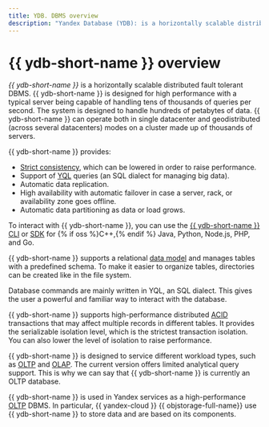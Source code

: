 ```yaml
---
title: YDB. DBMS overview
description: "Yandex Database (YDB): is a horizontally scalable distributed fault-tolerant DBMS. YDB is designed to meet high performance requirements. For example, a typical server can handle dozens of thousands of queries per second. The system is designed to handle hundreds of petabytes of data."
---
```

# {{ ydb-short-name }} overview

*{{ ydb-short-name }}* is a horizontally scalable distributed fault tolerant DBMS. {{ ydb-short-name }} is designed for high performance with a typical server being capable of handling tens of thousands of queries per second. The system is designed to handle hundreds of petabytes of data. {{ ydb-short-name }} can operate both in single datacenter and geodistributed (across several datacenters) modes on a cluster made up of thousands of servers.

{{ ydb-short-name }} provides:

* [Strict consistency](https://en.wikipedia.org/wiki/Consistency_model#Strict_Consistency), which can be lowered in order to raise performance.
* Support of [YQL](../../../yql/reference/index.md) queries (an SQL dialect for managing big data).
* Automatic data replication.
* High availability with automatic failover in case a server, rack, or availability zone goes offline.
* Automatic data partitioning as data or load grows.

To interact with {{ ydb-short-name }}, you can use the [{{ ydb-short-name }} CLI](../../../reference/ydb-cli/index.md) or [SDK](../../../reference/ydb-sdk/index.md) for {% if oss %}C++,{% endif %} Java, Python, Node.js, PHP, and Go.

{{ ydb-short-name }} supports a relational [data model](../../../concepts/datamodel.md) and manages tables with a predefined schema. To make it easier to organize tables, directories can be created like in the file system.

Database commands are mainly written in YQL, an SQL dialect. This gives the user a powerful and familiar way to interact with the database.

{{ ydb-short-name }} supports high-performance distributed [ACID](https://en.wikipedia.org/wiki/ACID_(computer_science)) transactions that may affect multiple records in different tables. It provides the serializable isolation level, which is the strictest transaction isolation. You can also lower the level of isolation to raise performance.

{{ ydb-short-name }} is designed to service different workload types, such as [OLTP](https://en.wikipedia.org/wiki/Online_transaction_processing) and [OLAP](https://en.wikipedia.org/wiki/Online_analytical_processing). The current version offers limited analytical query support. This is why we can say that {{ ydb-short-name }} is currently an OLTP database.

{{ ydb-short-name }} is used in Yandex services as a high-performance [OLTP](https://en.wikipedia.org/wiki/Online_transaction_processing) DBMS. In particular, {{ yandex-cloud }} {{ objstorage-full-name}} use {{ ydb-short-name }} to store data and are based on its components.

